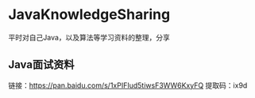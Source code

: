# JavaKnowledgeSharing
平时对自己Java，以及算法等学习资料的整理，分享

## Java面试资料
链接：https://pan.baidu.com/s/1xPIFIud5tiwsF3WW6KxyFQ 
提取码：ix9d 

